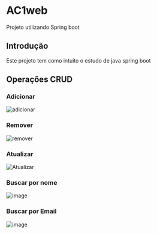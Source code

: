 # AC1web
Projeto utilizando Spring boot

## Introdução 
Este projeto tem como intuito o estudo de java spring boot

## Operações CRUD
### Adicionar
![adicionar](https://github.com/GabrielSichoski/AC1web/assets/104863390/ad1a83a7-e246-45ac-93b6-6173bcecd00c)
### Remover
![remover](https://github.com/GabrielSichoski/AC1web/assets/104863390/02df179e-1a51-4665-926e-27869666221d)
### Atualizar

![Atualizar](https://github.com/GabrielSichoski/AC1web/assets/104863390/1747b730-1afe-49fa-b6ad-61192134ac64)

### Buscar por nome

![image](https://github.com/GabrielSichoski/AC1web/assets/104863390/422e7fa9-67dc-4716-87d2-6bec94a9dbdd)

### Buscar por Email

![image](https://github.com/GabrielSichoski/AC1web/assets/104863390/504a649f-4d09-4fdd-8e08-0dd1fe9b400e)
